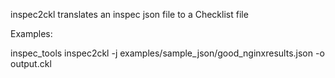   inspec2ckl translates an inspec json file to a Checklist file

Examples:

  inspec_tools inspec2ckl -j examples/sample_json/good_nginxresults.json -o output.ckl
